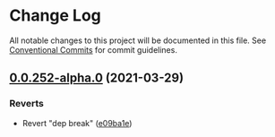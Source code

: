# Change Log

All notable changes to this project will be documented in this file.
See [Conventional Commits](https://conventionalcommits.org) for commit guidelines.

## [0.0.252-alpha.0](https://github.com/cdmbase/common-stack/compare/v0.0.251...v0.0.252-alpha.0) (2021-03-29)


### Reverts

* Revert "dep break" ([e09ba1e](https://github.com/cdmbase/common-stack/commit/e09ba1e1738f091c7071c807abeeb5f30978a271))
